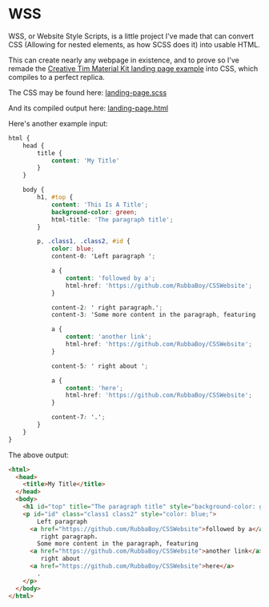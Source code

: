 # WSS

WSS, or Website Style Scripts, is a little project I've made that can convert CSS (Allowing for nested elements, as how SCSS does it) into usable HTML.

This can create nearly any webpage in existence, and to prove so I've remade the [Creative Tim Material Kit landing page example](https://demos.creative-tim.com/material-kit/examples/landing-page.html) into CSS, which compiles to a perfect replica.

The CSS may be found here: [landing-page.scss](https://github.com/RubbaBoy/WSS/tree/master/input/material-kit/landing-page.scss)

And its compiled output here: [landing-page.html](https://htmlpreview.github.io/?https://github.com/RubbaBoy/WSS/blob/master/input/material-kit/landing-page.html)

Here's another example input:

```scss
html {
    head {
        title {
            content: 'My Title'
        }
    }

    body {
        h1, #top {
            content: 'This Is A Title';
            background-color: green;
            html-title: 'The paragraph title';
        }

        p, .class1, .class2, #id {
            color: blue;
            content-0: 'Left paragraph ';

            a {
                content: 'followed by a';
                html-href: 'https://github.com/RubbaBoy/CSSWebsite';
            }

            content-2: ' right paragraph.';
            content-3: 'Some more content in the paragraph, featuring ';

            a {
                content: 'another link';
                html-href: 'https://github.com/RubbaBoy/CSSWebsite';
            }

            content-5: ' right about ';

            a {
                content: 'here';
                html-href: 'https://github.com/RubbaBoy/CSSWebsite';
            }

            content-7: '.';
        }
    }
}
```

The above output:

```html
<html>
  <head>
    <title>My Title</title>
  </head>
  <body>
    <h1 id="top" title="The paragraph title" style="background-color: green;">This Is A Title</h1>
    <p id="id" class="class1 class2" style="color: blue;">
        Left paragraph 
      <a href="https://github.com/RubbaBoy/CSSWebsite">followed by a</a>
         right paragraph.
        Some more content in the paragraph, featuring 
      <a href="https://github.com/RubbaBoy/CSSWebsite">another link</a>
         right about 
      <a href="https://github.com/RubbaBoy/CSSWebsite">here</a>
        .
    </p>
  </body>
</html>

```

